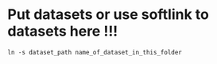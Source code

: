 # Put datasets or use softlink to datasets here !!!
``` 
ln -s dataset_path name_of_dataset_in_this_folder 
```
